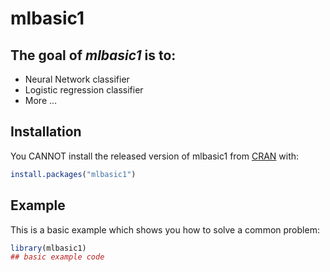 
<!-- README.md is generated from README.Rmd. Please edit that file -->

# mlbasic1

<!-- badges: start -->

<!-- badges: end -->

## The goal of *mlbasic1* is to:

  - Neural Network classifier
  - Logistic regression classifier
  - More …

## Installation

You CANNOT install the released version of mlbasic1 from
[CRAN](https://CRAN.R-project.org) with:

``` r
install.packages("mlbasic1")
```

## Example

This is a basic example which shows you how to solve a common problem:

``` r
library(mlbasic1)
## basic example code
```
